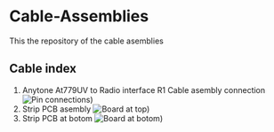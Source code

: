 # Cable-Assemblies
This the repository of the cable asemblies
## Cable index 
1) Anytone At779UV to Radio interface R1
   Cable asembly connection
    ![Pin connections]([ROIP_Anyton1.jpeg))
2) Strip PCB asembly
  ![Board at top]([ROIP_Anyton1.2peg))
3) Strip PCB at botom
   ![Board at botom]([ROIP_Anyton1.3peg))
   
